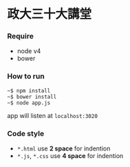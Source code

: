 # 政大三十大講堂

### Require

- node v4
- bower

### How to run

```
~$ npm install
~$ bower install
~$ node app.js
```

app will listen at `localhost:3020`


### Code style

- `*.html` use **2 space** for indention
- `*.js`, `*.css` use **4 space** for indention

